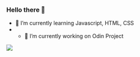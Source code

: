 ### Hello there 👋

- 🌱 I’m currently learning Javascript, HTML, CSS
- - 🔭 I’m currently working on Odin Project
 <img src="https://github-readme-stats.vercel.app/api?username=R3ndrex&theme=deffault&show_icons=true">
<!--
**R3ndrex/R3ndrex** is a ✨ _special_ ✨ repository because its `README.md` (this file) appears on your GitHub profile.

Here are some ideas to get you started:

- 🔭 I’m currently working on ...
- 👯 I’m looking to collaborate on ...
- 🤔 I’m looking for help with ...
- 💬 Ask me about ...
- 📫 How to reach me: ...
- ⚡ Fun fact: ...
-->
